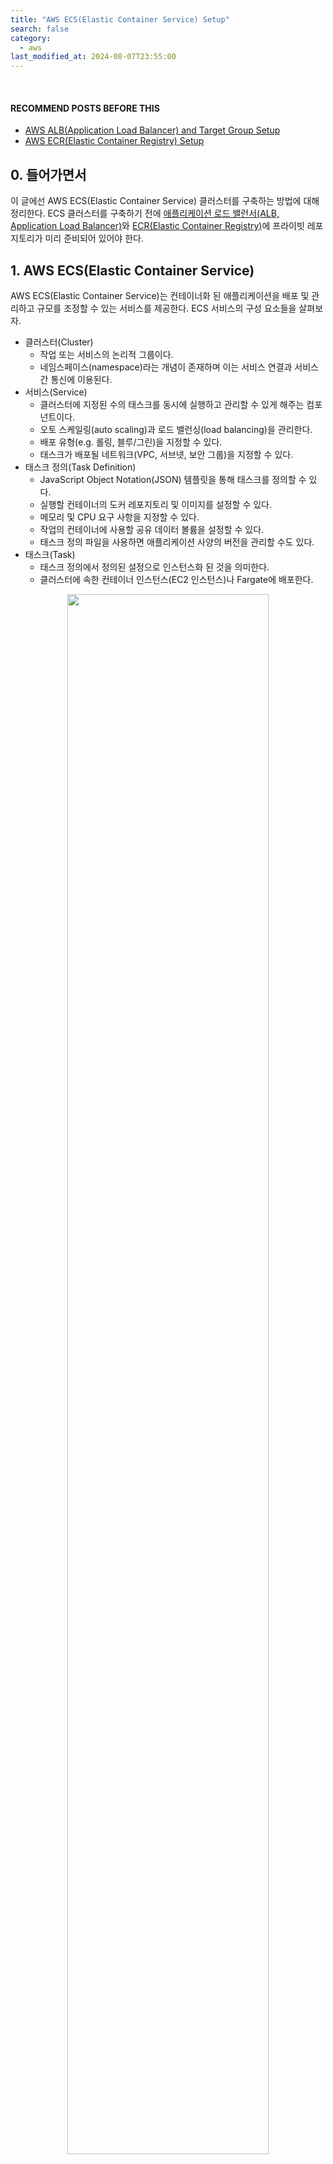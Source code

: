 ```yaml
---
title: "AWS ECS(Elastic Container Service) Setup"
search: false
category:
  - aws
last_modified_at: 2024-08-07T23:55:00
---
```


<br/>

#### RECOMMEND POSTS BEFORE THIS

- [AWS ALB(Application Load Balancer) and Target Group Setup][aws-alb-and-target-group-setup-link]
- [AWS ECR(Elastic Container Registry) Setup][aws-ecr-setup-link]

## 0. 들어가면서

이 글에선 AWS ECS(Elastic Container Service) 클러스터를 구축하는 방법에 대해 정리한다. ECS 클러스터를 구축하기 전에 [애플리케이션 로드 밸런서(ALB, Application Load Balancer)][aws-alb-and-target-group-setup-link]와 [ECR(Elastic Container Registry)][aws-ecr-setup-link]에 프라이빗 레포지토리가 미리 준비되어 있어야 한다.

## 1. AWS ECS(Elastic Container Service)

AWS ECS(Elastic Container Service)는 컨테이너화 된 애플리케이션을 배포 및 관리하고 규모를 조정할 수 있는 서비스를 제공한다. ECS 서비스의 구성 요소들을 살펴보자.

- 클러스터(Cluster)
  - 작업 또는 서비스의 논리적 그룹이다.
  - 네임스페이스(namespace)라는 개념이 존재하며 이는 서비스 연결과 서비스 간 통신에 이용된다.
- 서비스(Service)
  - 클러스터에 지정된 수의 태스크를 동시에 실행하고 관리할 수 있게 해주는 컴포넌트이다.
  - 오토 스케일링(auto scaling)과 로드 밸런싱(load balancing)을 관리한다.
  - 배포 유형(e.g. 롤링, 블루/그린)을 지정할 수 있다.
  - 태스크가 배포될 네트워크(VPC, 서브넷, 보안 그룹)을 지정할 수 있다.
- 태스크 정의(Task Definition)
  - JavaScript Object Notation(JSON) 템플릿을 통해 태스크를 정의할 수 있다.
  - 실행할 컨테이너의 도커 레포지토리 및 이미지를 설정할 수 있다.
  - 메모리 및 CPU 요구 사항을 지정할 수 있다.
  - 작업의 컨테이너에 사용할 공유 데이터 볼륨을 설정할 수 있다.
  - 태스크 정의 파일을 사용하면 애플리케이션 사양의 버전을 관리할 수도 있다.
- 태스크(Task)
  - 태스크 정의에서 정의된 설정으로 인스턴스화 된 것을 의미한다.
  - 클러스터에 속한 컨테이너 인스턴스(EC2 인스턴스)나 Fargate에 배포한다.

<div align="center">
  <img src="/images/posts/2024/aws-ecs-service-setup-01.png" width="80%" class="image__border">
</div>
<center>https://tech.cloud.nongshim.co.kr/2021/08/30/%EC%86%8C%EA%B0%9C-amazon-ecs%EB%9E%80/</center>

## 2. Create ECS Cluster

클러스터를 먼저 구축한다. `ECS 대시보드`에서 클러스터 화면으로 이동한다.

- `Create cluster` 버튼을 누른다.

<div align="center">
  <img src="/images/posts/2024/aws-ecs-service-setup-02.png" width="80%" class="image__border">
</div>

<br/>

클러스터를 구축한다.

- 클러스터 이름은 `demo-ecs-cluster`를 사용한다.
- 인프라스트럭처는 `Fargate`를 사용한다.
  - `Fargate`는 컨테이너요 서버리스(serverless) 컴퓨팅 엔진이다. 서버 확장, OS 업데이트, 보안 패치 같은 운영이 필요 없다. AWS에서 항상 최신으로 관리한다. 가격은 EC2 인스턴스보다 비싸다.
  - EC2 인스턴스를 사용하면 필요한 사양에 따라 CPU, 메모리, 스토리지를 변경할 수 있다. 자원 할당, OS 업데이트, 보안 패치, 서버 모니터링 같은 운영 비용이 필요하다.
- `Create` 버튼을 누른다.

<div align="center">
  <img src="/images/posts/2024/aws-ecs-service-setup-03.png" width="80%" class="image__border">
</div>

<br/>

클러스터 구축에는 다소 시간이 소요된다. 클러스터 구축이 완료되면 다음과 같은 화면을 볼 수 있다.

<div align="center">
  <img src="/images/posts/2024/aws-ecs-service-setup-04.png" width="80%" class="image__border">
</div>

## 3. Create ECS Task Definition

ECS 클러스터에서 실행할 태스크 정의를 만든다. `ECS 대시보드`의 태스크 정의 화면으로 이동한다.

- `Create task definition` 버튼을 누른다.

<div align="center">
  <img src="/images/posts/2024/aws-ecs-service-setup-05.png" width="80%" class="image__border">
</div>

<br/>

태스크 이름과 인프라스트럭처 타입 등을 정의한다.

- 태스크 이름은 `demo-ecs-task`이다.
- 런치 타입은 클러스터 타입과 동일하게 `Fargate`로 지정한다.
- 컨테이너 아키텍처는 `Linux/ARM64`으로 지정한다.
  - 컨테이너 이미지는 필자의 M1 맥북에서 빌드했기 때문에 아키텍처 타입이 `Linux/ARM64`이다. 
- 태스크 스펙을 정의한다.
  - 1CPU
  - 3GB Memory
- 태스크 실행 역할을 `ecsTaskExecutionRole`으로 선택한다.
  - 이 역할엔 `AmazonECSTaskExecutionRolePolicy` 정책이 지정되어 있다.
  - CloudWatch 로그 쓰기와 ECR 접근 읽기가 허용된다.

<div align="center">
  <img src="/images/posts/2024/aws-ecs-service-setup-06.png" width="80%" class="image__border">
</div>

<br/>

태스크에서 실행될 컨테이너를 설정한다.

- 컨테이너 이름을 `demo-service-container`로 정한다.
- ECR 레포지토리에 저장된 이미지 URI를 지정한다.
- 포트는 8080으로 지정한다.

<div align="center">
  <img src="/images/posts/2024/aws-ecs-service-setup-07.png" width="80%" class="image__border">
</div>

<br/>

아래 로그 수집 관련 설정을 하면 컨테이너에서 수집되는 로그는 CloudWatch에서 볼 수 있다. `Create` 버튼을 눌러 태스크 정의를 저장한다.

<div align="center">
  <div>
    <img src="/images/posts/2024/aws-ecs-service-setup-08.png" width="80%" class="image__border">
  </div>
  <div>
    <img src="/images/posts/2024/aws-ecs-service-setup-09.png" width="80%" class="image__border">
  </div>
</div>

<br/>

생성된 태스크 정보는 다음과 같다. 

<div align="center">
  <img src="/images/posts/2024/aws-ecs-service-setup-10.png" width="80%" class="image__border">
</div>

## 4. Create ECS Service

서비스를 만들 수 있는 경로는 여러가지 있다. 다음 화면에서 생성할 수 있다. 

- ECS 클러스터
- ECS 태스크 정의

필자는 ECS 태스크 정의 화면에서 서비스를 배포했다. 

- `Create service` 버튼을 누른다.

<div align="center">
  <img src="/images/posts/2024/aws-ecs-service-setup-11.png" width="80%" class="image__border">
</div>

<br/>

서비스를 배포할 클러스터와 플랫폼 버전을 정한다.

- `demo-ecs-cluster` 클러스터를 선택한다.
- 플랫폼은 최신 버전을 사용한다.

<div align="center">
  <img src="/images/posts/2024/aws-ecs-service-setup-12.png" width="80%" class="image__border">
</div>

<br/>

서비스 이름과 내부에서 실행되는 태스크 개수를 정한다.

- 서비스 이름은 `demo-ecs-service`으로 정한다.
- 원하는 태스크 개수는 1개로 정한다.

<div align="center">
  <img src="/images/posts/2024/aws-ecs-service-setup-13.png" width="80%" class="image__border">
</div>

<br/>

네트워크 관련 설정을 수행한다. 

- 사전에 만든 `demo-service-vpc`를 선택한다. 
- 서비스 배포 영역은 프라이빗 서브넷으로 지정한다.
- 새로운 시큐리티 그룹을 생성한다.
  - 시큐리티 그룹 이름은 `demo-ecs-service-sg`으로 지정한다.
  - 인바운드(inbound) 규칙에 VPC 네트워크 대역인 10.0.0.0/16 IP 주소에서 8080 포트를 통해 접근하는 요청들은 허용하도록 설정한다.

<div align="center">
  <img src="/images/posts/2024/aws-ecs-service-setup-14.png" width="80%" class="image__border">
</div>

<br/>

로드 밸런싱 관련 설정을 수행한다.

- 로드 밸런서 타입은 `Application Load Balancer`를 사용한다.
- 트래픽을 라우팅 할 컨테이너는 태스크 정의에서 만든 `demo-service-container`를 사용한다.
- 사전에 만든 `public-ecs-service-alb` 로드 밸런서를 사용한다.
- 사전에 만든 리스너를 사용한다.
- 사전에 만든 `demo-ecs-alb-target-group` 타겟 그룹을 사용한다.
  - 생성된 서비스는 해당 타겟 그룹에 자동으로 매칭된다.

<div align="center">
  <img src="/images/posts/2024/aws-ecs-service-setup-15.png" width="80%" class="image__border">
</div>

## 5. Trouble shooting

위에서 생성한 서비스는 배포는 실패한다. ECS 서비스 화면의 `Deployment` 탭의 이벤트 섹션의 태스크 아이디를 누르면 확인할 수 있다. 에러가 발생한 이유를 확인하고 하나씩 해결해보자.

<div align="center">
  <img src="/images/posts/2024/aws-ecs-service-setup-16.png" width="80%" class="image__border">
</div>

### 5.1. ECR Connection

다음과 같은 에러를 확인할 수 있다.

> Task stopped at: 2024-08-07T14:25:38.466Z<br/>
> ResourceInitializationError: unable to pull secrets or registry auth: The task cannot pull registry auth from Amazon ECR: There is a connection issue between the task and Amazon ECR. Check your task network configuration. RequestError: send request failed caused by: Post "https://api.ecr.ap-northeast-2.amazonaws.com/": dial tcp 54.180.184.245:443: i/o timeout

ECR 레포지토리에서 이미지를 가져올 때 에러가 발생한다. 권한이 충분함에도 접근이 불가능한 이유는 서비스가 프라이빗 서브넷에 배포되기 때문이다. 퍼블릭 서브넷에 배포하는 경우 해당 에러가 발생하지 않는다. 이 경우 프라이빗 서브넷에서 ECR 레포지토리에 접근할 수 있도록 엔드포인트(endpoint)를 만들면 해결할 수 있다.

엔드포인트는 `VPC 대시보드` 화면에서 찾을 수 있다. 엔드포인트 생성 화면을 통해 ECR 레포지토리를 위한 네트워크 인터페이스를 만든다.

- 엔드포인트 태그 이름을 설정한다.
- 서비스 카테고리는 `AWS services`로 설정한다.

<div align="center">
  <img src="/images/posts/2024/aws-ecs-service-setup-17.png" width="80%" class="image__border">
</div>

<br/>

필요한 서비스는 두 가지다. 하나의 서비스만 선택할 수 있다. 즉, 두 개의 엔드포인트를 만들어야 한다는 이야기이다.

- com.amazonaws.ap-northeast-2.ecr.api
- com.amazonaws.ap-northeast-2.ecr.dkr

ECS 서비스와 동일한 VPC의 프라이빗 서브넷을 선택한다. 

<div align="center">
  <div>
    <img src="/images/posts/2024/aws-ecs-service-setup-18.png" width="80%" class="image__border">
  </div>
  <div>
    <img src="/images/posts/2024/aws-ecs-service-setup-19.png" width="80%" class="image__border">
  </div>
</div>

<br/>

시큐리티 그룹을 선택한다. ECS 서비스를 생성할 때 만든 시큐리티 그룹과 동일한 것을 사용한다.

<div align="center">
  <img src="/images/posts/2024/aws-ecs-service-setup-20.png" width="80%" class="image__border">
</div>

<br/>

ECR 레포지토리와 HTTPS 통신을 수행한다. 선택한 시큐리티 그룹에 새로운 인바운드 규칙을 추가한다.

- 인바운드 규칙에 VPC 네트워크 대역인 10.0.0.0/16 IP 주소에서 443 포트를 통해 접근하는 요청들은 허용하도록 설정한다.

<div align="center">
  <img src="/images/posts/2024/aws-ecs-service-setup-21.png" width="80%" class="image__border">
</div>

### 5.2. CloudWatch Connection

위 엔드포인트가 생성된 후 ECS 서비스를 다시 배포하면 다음과 같은 에러를 만난다.

> Task is stopping<br/>
> ResourceInitializationError: failed to validate logger args: The task cannot find the Amazon CloudWatch log group defined in the task definition. There is a connection issue between the task and Amazon CloudWatch. Check your network configuration. : signal: killed

위와 마찬가지로 프라이비 서브넷에서 CloudWatch 서비스에 접근할 수 없기 때문에 에러가 발생한다. 다음 서비스를 위한 엔드포인트를 생성한다. VPC, 서브넷, 시큐리티 그룹 설정은 ECR 엔드포인트 설정과 동일하게 수행한다.

- com.amazonaws.ap-northeast-2.logs 서비스를 생성한다.

<div align="center">
  <img src="/images/posts/2024/aws-ecs-service-setup-22.png" width="80%" class="image__border">
</div>

## 6. Check the result

서비스가 정상적으로 배포되면 다음과 같이 서비스에서 실행 중인 태스크 정보를 볼 수 있다.

<div align="center">
  <img src="/images/posts/2024/aws-ecs-service-setup-23.png" width="80%" class="image__border">
</div>

<br/>

실행 중인 태스크까지 트래픽이 잘 연결되었다면 브라우저에서 서비스 화면을 볼 수 있다. 접근 주소는 [AWS ALB(Application Load Balancer) and Target Group Setup][aws-alb-and-target-group-setup-link] 글에서 만든 로드 밸런서의 DNS 주소를 사용한다.

<div align="center">
  <img src="/images/posts/2024/aws-ecs-service-setup-24.png" width="80%" class="image__border">
</div>

<br/>

최종적으로 AWS 인프라 구조는 다음과 같은 모습을 갖는다.

- 외부 요청은 인터넷으로부터 퍼블릭 서브넷에 위치한 애플리케이션 로드 밸런서를 통해 들어온다.
  - 허용된 인바운드 시큐리티 그룹 규칙은 필자의 퍼블릭 IP 주소와 80 포트이다.
- 로드 밸런서는 리스너 규칙에 따라 타겟 그룹으로 트래픽을 라우트한다.
  - 타겟 그룹은 VPC 전역이 대상이지만, 타겟 그룹에 매칭된 서비스는 모두 프라이빗 서브넷에 위치한다.
- 트래픽은 타겟 그룹에 속한 ECS 태스크로 전달된다.
  - 허용된 인바운드 시큐리티 그룹 VPC 네트워크 대역인 10.0.0.0/16과 8080 포트이다.
- 서비스를 배포하고, 실행 후 로그를 출력할 때 프라이빗 서브넷에 생성된 엔드포인트를 사용한다.
  - 이미지를 다운로드 받을 때 ECR 엔드포인트를 사용한다.
  - 로그를 출력할 때 CloudWatch 엔드포인트를 사용한다.
  - 허용된 인바운드 시큐리티 그룹 VPC 네트워크 대역인 10.0.0.0/16과 443 포트이다.

<div align="center">
  <img src="/images/posts/2024/aws-ecs-service-setup-25.png" width="80%" class="image__border">
</div>

#### REFERENCE

- <https://docs.aws.amazon.com/ko_kr/AmazonECS/latest/developerguide/vpc-endpoints.html>
- <https://velog.io/@hbjs97/AWS-ECS-%EC%9D%B8%ED%94%84%EB%9D%BC-%EA%B5%AC%EC%B6%95>

[aws-alb-and-target-group-setup-link]: https://junhyunny.github.io/aws/aws-alb-and-target-group-setup/
[aws-ecr-setup-link]: https://junhyunny.github.io/aws/aws-ecr-setup/